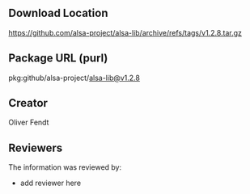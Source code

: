 ## Download Location

https://github.com/alsa-project/alsa-lib/archive/refs/tags/v1.2.8.tar.gz

## Package URL (purl)

pkg:github/alsa-project/alsa-lib@v1.2.8

## Creator

Oliver Fendt

## Reviewers

The information was reviewed by:

* add reviewer here
